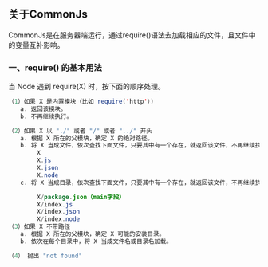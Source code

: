 ## 关于CommonJs
CommonJs是在服务器端运行，通过require()语法去加载相应的文件，且文件中的变量互补影响。
### 一、require() 的基本用法
当 Node 遇到 require(X) 时，按下面的顺序处理。  
``` java
（1）如果 X 是内置模块（比如 require('http'）) 
　　a. 返回该模块。 
　　b. 不再继续执行。

（2）如果 X 以 "./" 或者 "/" 或者 "../" 开头 
　　a. 根据 X 所在的父模块，确定 X 的绝对路径。 
　　b. 将 X 当成文件，依次查找下面文件，只要其中有一个存在，就返回该文件，不再继续执行。
        X  
        X.js
        X.json
        X.node
　　c. 将 X 当成目录，依次查找下面文件，只要其中有一个存在，就返回该文件，不再继续执行。

        X/package.json（main字段）
        X/index.js
        X/index.json
        X/index.node
（3）如果 X 不带路径 
　　a. 根据 X 所在的父模块，确定 X 可能的安装目录。 
　　b. 依次在每个目录中，将 X 当成文件名或目录名加载。

（4） 抛出 "not found"

```